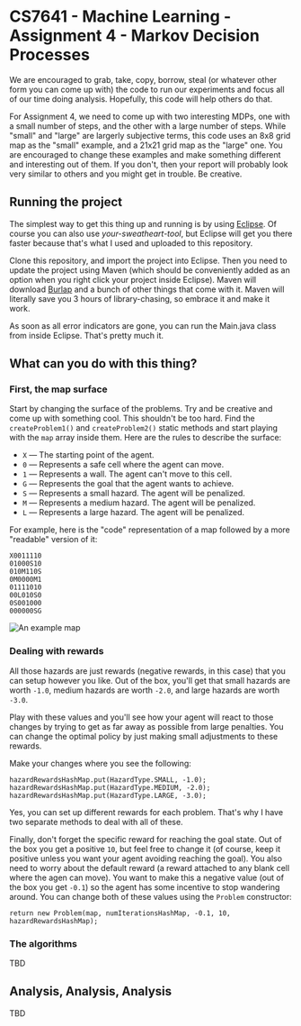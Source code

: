 # CS7641 - Machine Learning - Assignment 4 - Markov Decision Processes

We are encouraged to grab, take, copy, borrow, steal (or whatever other form you can come up with) the code to run our experiments and focus all of our time doing analysis. Hopefully, this code will help others do that.

For Assignment 4, we need to come up with two interesting MDPs, one with a small number of steps, and the other with a large number of steps. While "small" and "large" are largerly subjective terms, this code uses an 8x8 grid map as the "small" example, and a 21x21 grid map as the "large" one. You are encouraged to change these examples and make something different and interesting out of them. If you don't, then your report will probably look very similar to others and you might get in trouble. Be creative.

## Running the project

The simplest way to get this thing up and running is by using [Eclipse](http://www.eclipse.org/). Of course you can also use _your-sweatheart-tool_, but Eclipse will get you there faster because that's what I used and uploaded to this repository.

Clone this repository, and import the project into Eclipse. Then you need to update the project using Maven (which should be conveniently added as an option when you right click your project inside Eclipse). Maven will download [Burlap](http://burlap.cs.brown.edu/) and a bunch of other things that come with it. Maven will literally save you 3 hours of library-chasing, so embrace it and make it work. 

As soon as all error indicators are gone, you can run the Main.java class from inside Eclipse. That's pretty much it.

## What can you do with this thing?

### First, the map surface
Start by changing the surface of the problems. Try and be creative and come up with something cool. This shouldn't be too hard. Find the `createProblem1()` and `createProblem2()` static methods and start playing with the `map` array inside them. Here are the rules to describe the surface:

 * `X` — The starting point of the agent.
 * `0` — Represents a safe cell where the agent can move.
 * `1` — Represents a wall. The agent can't move to this cell.
 * `G` — Represents the goal that the agent wants to achieve.
 * `S` — Represents a small hazard. The agent will be penalized.
 * `M` — Represents a medium hazard. The agent will be penalized.
 * `L` — Represents a large hazard. The agent will be penalized.

For example, here is the "code" representation of a map followed by a more "readable" version of it:

```
X0011110
01000S10
010M110S
0M0000M1
01111010
00L010S0
0S001000
000000SG
```
![An example map](https://github.com/svpino/cs7641-assignment4/blob/master/images/map.png)

### Dealing with rewards
All those hazards are just rewards (negative rewards, in this case) that you can setup however you like. Out of the box, you'll get that small hazards are worth `-1.0`, medium hazards are worth `-2.0`, and large hazards are worth `-3.0`.

Play with these values and you'll see how your agent will react to those changes by trying to get as far away as possible from large penalties. You can change the optimal policy by just making small adjustments to these rewards.

Make your changes where you see the following:

```
hazardRewardsHashMap.put(HazardType.SMALL, -1.0);
hazardRewardsHashMap.put(HazardType.MEDIUM, -2.0);
hazardRewardsHashMap.put(HazardType.LARGE, -3.0);
```
Yes, you can set up different rewards for each problem. That's why I have two separate methods to deal with all of these.

Finally, don't forget the specific reward for reaching the goal state. Out of the box you get a positive `10`, but feel free to change it (of course, keep it positive unless you want your agent avoiding reaching the goal). You also need to worry about the default reward (a reward attached to any blank cell where the agen can move). You want to make this a negative value (out of the box you get `-0.1`) so the agent has some incentive to stop wandering around. You can change both of these values using the `Problem` constructor: 

```
return new Problem(map, numIterationsHashMap, -0.1, 10, hazardRewardsHashMap);
```

### The algorithms
TBD

## Analysis, Analysis, Analysis
TBD


